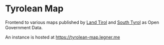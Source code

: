Tyrolean Map
============

Frontend to various maps published by [Land Tirol](https://www.tirol.gv.at/data/) and [South Tyrol](http://geoportal.buergernetz.bz.it/default.asp) as Open Government Data.

An instance is hosted at https://tyrolean-map.legner.me 
